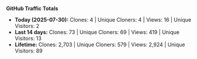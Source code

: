 
**GitHub Traffic Totals**

- **Today (2025-07-30):** Clones: 4 | Unique Cloners: 4 | Views: 16 | Unique Visitors: 2
- **Last 14 days:** Clones: 73 | Unique Cloners: 69 | Views: 419 | Unique Visitors: 13
- **Lifetime:** Clones: 2,703 | Unique Cloners: 579 | Views: 2,924 | Unique Visitors: 89
